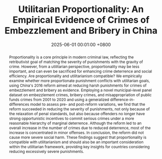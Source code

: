 ---
title:          'Utilitarian Proportionality: An Empirical Evidence of Crimes of Embezzlement and Bribery in China'
date:           2025-06-01 00:01:00 +0800
selected:       true
pub:            "2025 Annual Meeting of GLEA, 2025 Annual Conference of AsLEA, 2024 EMLE Midterm Meeting"
# pub_pre:        "Submitted to "
# pub_post:       'Under review.'
# pub_last:       ' <span class="badge badge-pill badge-publication badge-success">Spotlight</span>'
# pub_date:       "2025"

abstract: >-
  Proportionality is a core principle in modern criminal law, reflecting the retributivist goal of matching the severity of punishments with the gravity of crime. However, from a utilitarian perspective, proportionality may be less important, and can even be sacrificed for enhancing crime deterrence and social efficiency. Are proportionality and utilitarianism compatible? We empirically examine whether more proportionate punishment conflicts with utilitarian goals, using China's 2016 reform aimed at reducing harsh punishments for crimes of embezzlement and bribery as evidence. Employing a novel municipal-level panel dataset on embezzlement crimes, bribery crimes, and misappropriation of public funds crimes from 2001 to 2020 and using a generalized difference-in-differences model to assess pre- and post-reform variations, we find that the reform succeeded in reducing the severity of punishments, not only because of the relaxation of penal standards, but also because offenders no longer have strong opportunistic incentives to commit serious crimes under a more reasonable hierarchy of marginal deterrence. Although the reform led to an overall increase in the number of crimes due to reduced deterrence, most of the increase is concentrated in minor offenses. In conclusion, the reform did not cause more severe social harm. These findings suggest that proportionality is compatible with utilitarianism and should also be an important consideration within the utilitarian framework, providing key insights for countries considering reducing excessively severe punishments.

cover: /assets/images/covers/2024-1.png
authors:
  - Huabing Li
links:
---